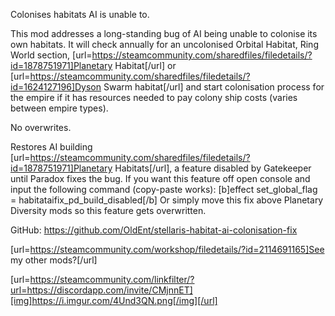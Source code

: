 Colonises habitats AI is unable to.

This mod addresses a long-standing bug of AI being unable to colonise its own habitats. It will check annually for an uncolonised Orbital Habitat, Ring World section, [url=https://steamcommunity.com/sharedfiles/filedetails/?id=1878751971]Planetary Habitat[/url] or [url=https://steamcommunity.com/sharedfiles/filedetails/?id=1624127196]Dyson Swarm habitat[/url] and start colonisation process for the empire if it has resources needed to pay colony ship costs (varies between empire types).

No overwrites.

Restores AI building [url=https://steamcommunity.com/sharedfiles/filedetails/?id=1878751971]Planetary Habitats[/url], a feature disabled by Gatekeeper until Paradox fixes the bug. If you want this feature off open console and input the following command (copy-paste works):
[b]effect set_global_flag = habitataifix_pd_build_disabled[/b]
Or simply move this fix above Planetary Diversity mods so this feature gets overwritten.

GitHub: https://github.com/OldEnt/stellaris-habitat-ai-colonisation-fix

[url=https://steamcommunity.com/workshop/filedetails/?id=2114691165]See my other mods?[/url]

[url=https://steamcommunity.com/linkfilter/?url=https://discordapp.com/invite/CMjnnET][img]https://i.imgur.com/4Und3QN.png[/img][/url]